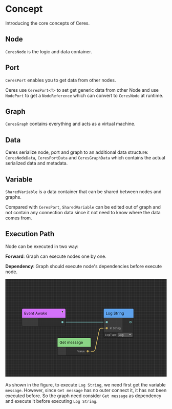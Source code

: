 # Concept

Introducing the core concepts of Ceres.

## Node

`CeresNode` is the logic and data container.

## Port

`CeresPort` enables you to get data from other nodes.

Ceres use `CeresPort<T>` to set get generic data from other Node and use `NodePort` to get a `NodeReference` which can convert to `CeresNode` at runtime.

## Graph

`CeresGraph` contains everything and acts as a virtual machine.

## Data

Ceres serialize node, port and graph to an additional data structure:  `CeresNodeData`, `CeresPortData` and `CeresGraphData` which contains the actual serialized data and metadata.

## Variable

`SharedVariable` is a data container that can be shared between nodes and graphs.

Compared with `CeresPort`, `SharedVariable` can be edited out of graph and not contain any connection data since it not need to know where the data comes from.  

## Execution Path

Node can be executed in two way:

<b>Forward</b>: Graph can execute nodes one by one.

<b>Dependency</b>: Graph should execute node's dependencies before execute node.

![ceres_concept_execution_path](./Images/ceres_concept_execution_path.png)

As shown in the figure, to execute `Log String`, we need first get the variable `message`. However, since `Get message` has no outer connect it, it has not been executed before. So the graph need consider `Get message` as dependency and execute it before executing `Log String`.